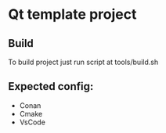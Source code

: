 # Qt template project

## Build
To build project just run script at tools/build.sh

## Expected config:
- Conan
- Cmake
- VsCode
